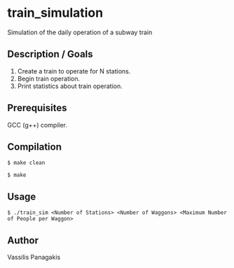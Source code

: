 # train_simulation
Simulation of the daily operation of a subway train

## Description / Goals 
1. Create a train to operate for N stations.
2. Begin train operation.
3. Print statistics about train operation.

## Prerequisites
GCC (g++) compiler.

## Compilation
`$ make clean`

`$ make`

## Usage
`$ ./train_sim <Number of Stations> <Number of Waggons> <Maximum Number of People per Waggon>`

## Author
Vassilis Panagakis

